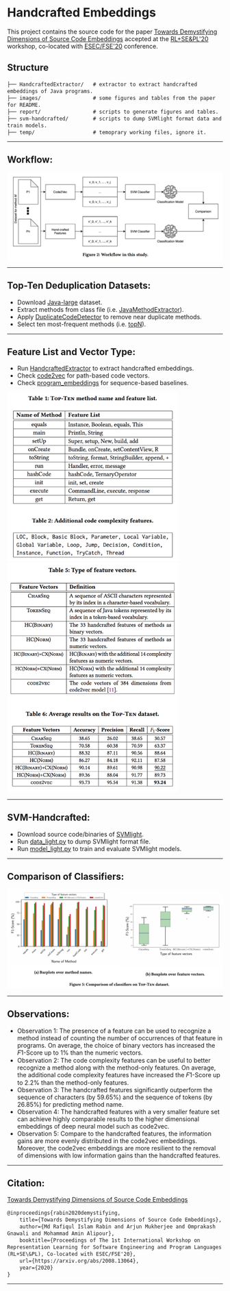 # Handcrafted Embeddings

This project contains the source code for the paper [Towards Demystifying Dimensions of Source Code Embeddings](https://arxiv.org/abs/2008.13064) accepted at the [RL+SE&PL'20](https://rlsepl-fse.github.io/) workshop, co-located with [ESEC/FSE'20](https://2020.esec-fse.org/track/esecfse-2020-workshops) conference.

## Structure

```
├── HandcraftedExtractor/   # extractor to extract handcrafted embeddings of Java programs.
├── images/                 # some figures and tables from the paper for README.
├── report/                 # scripts to generate figures and tables.
├── svm-handcrafted/        # scripts to dump SVMlight format data and train models.
├── temp/                   # temoprary working files, ignore it.
``` 

---

## Workflow:

<img src="./images/Workflow.png" alt="Workflow"/>

---

## Top-Ten Deduplication Datasets:

- Download [Java-large](https://github.com/tech-srl/code2seq#java) dataset.
- Extract methods from class file (i.e. [JavaMethodExtractor](https://github.com/mdrafiqulrabin/tnpa-AST/tree/master/JavaMethodExtractor)).
- Apply [DuplicateCodeDetector](https://github.com/microsoft/near-duplicate-code-detector/tree/master/DuplicateCodeDetector) to remove near duplicate methods.
- Select ten most-frequent methods (i.e. [topN](https://github.com/mdrafiqulrabin/handcrafted-embeddings/blob/master/temp/sample/topN.py)).

---

## Feature List and Vector Type:

- Run [HandcraftedExtractor](https://github.com/mdrafiqulrabin/handcrafted-embeddings/blob/master/HandcraftedExtractor) to extract handcrafted embeddings.
- Check [code2vec](https://github.com/tech-srl/code2vec#exporting-the-code-vectors-for-the-given-code-examples) for path-based code vectors.
- Check [program_embeddings](https://github.com/mdrafiqulrabin/program_embeddings) for sequence-based baselines.

<img src="./images/FeatureList.png" alt="FeatureList" width="400"/> <img src="./images/VectorType.png" alt="VectorType" width="400"/>

---

## SVM-Handcrafted:

- Download source code/binaries of [SVMlight](http://svmlight.joachims.org/).
- Run [data_light.py](https://github.com/mdrafiqulrabin/handcrafted-embeddings/blob/master/svm-handcrafted/data_light.py) to dump SVMlight format file.
- Run [model_light.py](https://github.com/mdrafiqulrabin/handcrafted-embeddings/blob/master/svm-handcrafted/model_light.py) to train and evaluate SVMlight models.

---

##  Comparison of Classifiers:

<img src="./images/Comparison.png" alt="Comparison"/>

---

## Observations:

- Observation 1: The presence of a feature can be used to recognize a method instead of counting the number of occurrences of that feature in programs. On average, the choice of binary vectors has increased the 𝐹1-Score up to 1% than the numeric vectors.
- Observation 2: The code complexity features can be useful to better recognize a method along with the method-only features. On average, the additional code complexity features have increased the 𝐹1-Score up to 2.2% than the method-only features.
- Observation 3: The handcrafted features significantly outperform the sequence of characters (by 59.65%) and the sequence of tokens (by 26.85%) for predicting method name.
- Observation 4: The handcrafted features with a very smaller feature set can achieve highly comparable results to the higher dimensional embeddings of deep neural model such as code2vec.
- Observation 5: Compare to the handcrafted features, the information gains are more evenly distributed in the code2vec embeddings. Moreover, the code2vec embeddings are more resilient to the removal of dimensions with low information gains than the handcrafted features.

---

## Citation:

[Towards Demystifying Dimensions of Source Code Embeddings](https://arxiv.org/abs/2008.13064)

```
@inproceedings{rabin2020demystifying,
    title={Towards Demystifying Dimensions of Source Code Embeddings},
    author={Md Rafiqul Islam Rabin and Arjun Mukherjee and Omprakash Gnawali and Mohammad Amin Alipour},
    booktitle={Proceedings of The 1st International Workshop on Representation Learning for Software Engineering and Program Languages (RL+SE\&PL), Co-located with ESEC/FSE'20},
    url={https://arxiv.org/abs/2008.13064},
    year={2020}
}
```

- - -
